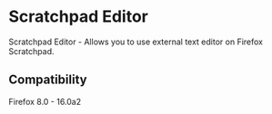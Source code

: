 # Scratchpad Editor

Scratchpad Editor - Allows you to use external text editor on Firefox Scratchpad.

## Compatibility

Firefox 8.0 - 16.0a2